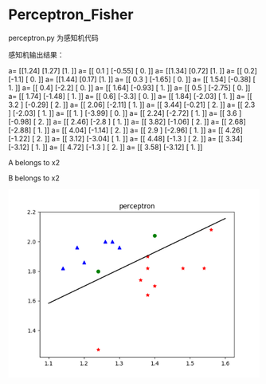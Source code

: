 # Perceptron_Fisher
perceptron.py 为感知机代码

感知机输出结果：

a= [[1.24]
 [1.27]
 [1.  ]]
a= [[ 0.1 ]
 [-0.55]
 [ 0.  ]]
a= [[1.34]
 [0.72]
 [1.  ]]
a= [[ 0.2]
 [-1.1]
 [ 0. ]]
a= [[1.44]
 [0.17]
 [1.  ]]
a= [[ 0.3 ]
 [-1.65]
 [ 0.  ]]
a= [[ 1.54]
 [-0.38]
 [ 1.  ]]
a= [[ 0.4]
 [-2.2]
 [ 0. ]]
a= [[ 1.64]
 [-0.93]
 [ 1.  ]]
a= [[ 0.5 ]
 [-2.75]
 [ 0.  ]]
a= [[ 1.74]
 [-1.48]
 [ 1.  ]]
a= [[ 0.6]
 [-3.3]
 [ 0. ]]
a= [[ 1.84]
 [-2.03]
 [ 1.  ]]
a= [[ 3.2 ]
 [-0.29]
 [ 2.  ]]
a= [[ 2.06]
 [-2.11]
 [ 1.  ]]
a= [[ 3.44]
 [-0.21]
 [ 2.  ]]
a= [[ 2.3 ]
 [-2.03]
 [ 1.  ]]
a= [[ 1.  ]
 [-3.99]
 [ 0.  ]]
a= [[ 2.24]
 [-2.72]
 [ 1.  ]]
a= [[ 3.6 ]
 [-0.98]
 [ 2.  ]]
a= [[ 2.46]
 [-2.8 ]
 [ 1.  ]]
a= [[ 3.82]
 [-1.06]
 [ 2.  ]]
a= [[ 2.68]
 [-2.88]
 [ 1.  ]]
a= [[ 4.04]
 [-1.14]
 [ 2.  ]]
a= [[ 2.9 ]
 [-2.96]
 [ 1.  ]]
a= [[ 4.26]
 [-1.22]
 [ 2.  ]]
a= [[ 3.12]
 [-3.04]
 [ 1.  ]]
a= [[ 4.48]
 [-1.3 ]
 [ 2.  ]]
a= [[ 3.34]
 [-3.12]
 [ 1.  ]]
a= [[ 4.72]
 [-1.3 ]
 [ 2.  ]]
a= [[ 3.58]
 [-3.12]
 [ 1.  ]]
 
A belongs to x2

B belongs to x2

![image](https://github.com/Jojo11111/Perceptron_Fisher/blob/master/images/perceptron.png)

